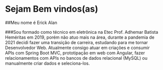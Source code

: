 # Sejam Bem vindos(as)

##Meu nome é Erick Alan

###Sou formado como técnico em eletrõnica na Etec Prof. Adhemar Batista Heméritas em 2019, 
porém não atuo mais na área, durante a pandemia de 2021 decidi fazer uma transição de carreira, estudando
para me tornar Desenvolvedor Web. Atualmente consigo atuar em criações e consumir APIs com Spring Boot MVC, 
prototipação em web com Angular, fazer relacionamentos com APIs no bancos de dados relacional (MySQL) ou
manualmente criar dados e seleciona-los.









